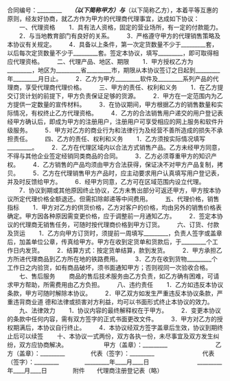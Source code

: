 
 


合同编号：_________　　_________（以下简称甲方）与_________（以下简称乙方），本着平等互惠的原则，经友好协商，就乙方作为甲方的代理商代理事宜，达成如下协议：
　　一、代理资格
　　1．具有法人资格，固定的营业场所，有一定的付款能力。
　　2．与当地教育部门有良好的关系。
　　3．严格遵守甲方的代理销售策略及本协议有关规定。
　　4．具备以上条件，第一次定货数量不少于_________套，以后每次定货数量不少于_________套。签定本协议，填写_________，即可取得相应代理资格。
　　二、代理产品、地区、期限
　　1．甲方授权乙方为_________，地区为_________省_________市，期限从本协议签订之日起到_________年_________月日止。
　　2．乙方为甲方_________软件及_________系列产品的代理商，享受代理商代理价格。
　　三、甲方的责任、权利和义务
　　1．在乙方提交订货计划的前提下，甲方负责保证足够的货源。
　　2．甲方在一定范围内为乙方提供一定数量的宣传材料。
　　3．在协议期间，甲方根据乙方的销售数量和实际情况，有权终止乙方代理资格。
　　4．乙方的合法销售用户递交的用户登记表经甲方确认后，即成为甲方的注册用户，注册用户可享受相应的网上服务和软件升级服务。
　　5．甲方对乙方的商业行为和法律行为及经营不善所造成的损失不承担责任。
　　四、乙方的责任、权利和义务
　　1．乙方须按实际情况填写_________。
　　2．乙方在代理区域内以合法方式销售产品。乙方未经甲方同意，不得与其他企业签定经销同类商品的合同。
　　3．乙方必须尊重甲方的知识产权。
　　4．乙方销售的产品均须由甲方合法获得，保证决不对甲方产品复制，拷贝。
　　5．乙方在代理销售甲方产品时，应主动要求用户认真填写用户登记表，并及时反馈给甲方。
　　6．经甲方同意，乙方可在区域范围内设立代理。
　　7．协议到期或其他原因终止协议，乙方未售出部分可返还甲方，甲方按本协议所定代理价格全额退还。但需扣除邮递等中间费用。
　　五、代理价格，销售指标
　　1．甲方对乙方的供货价格，乙方对客户的价格，均由另外的销售价格表确定。甲方因各种原因需变更价格，应于调整前一月通知乙方。
　　2．签定本协议的代理商无销售任务，可随时按代理商价格到甲方订货。
　　六、订货、付款及货运
　　1．乙方向甲方订货时，须提前一周填写_________，负责人签字或盖章后，加盖单位公章，传真给甲方。甲方在收到定货单和货款后，于_________个工作日内发货。
　　2．结算方式：按定货单结算，款到发货。
　　2．甲方承担乙方所进代理商品到乙方所在地的铁路费用。
　　3．乙方在收到货物_________个工作日之内验货，如有商品破坏，须书面通知甲方；否则视同一次验收合格。
　　七、售后服务
　　商品的售后技术服务由乙方负责，如乙方确有困难，可请求甲方帮助，所需费用由乙方负担。
　　八、违约责任
　　1．乙方如违反本协议条款，甲方可随时解除本协议。
　　2．甲乙双方如发生严重违反本协议条款，严重违背商业道 德和法律或损害对方利益，均可以书面形式终止本协议的效力。
　　九、法律效力
　　1．协议内容的最终解释权在于甲方。
　　2．变更本协议的条款中任何内容，需有双方签字的正式书面更改文件。
　　3．甲方对乙方的授权期满后，本协议自行终止。
　　4．本协议经双方签字盖章后生效，协议到期终止后可以续签
　　十、本协议一式两份，双方各执一份，未尽事宜及双方发生纠纷，双方应协商解决。　　
　　
　　甲方（盖章）：_________　　　　　　　　乙方（盖章）：_________　　
　　代表（签字）：_________　　　　　　　　代表（签字）：_________　　
　　_________年____月____日　　　　　　　　_________年____月____日　　
　　附件　　代理商注册登记表（略）
 


 

 
 
 
 
 
  


  
 

  


  


  
 
 
 
 

